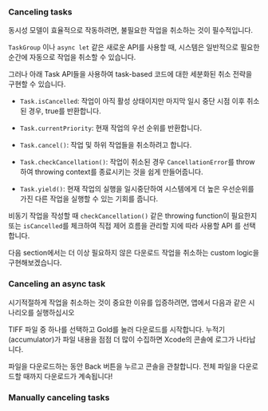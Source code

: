 ### Canceling tasks

동시성 모델이 효율적으로 작동하려면, 불필요한 작업을 취소하는 것이 필수적입니다. 

`TaskGroup` 이나 `async let` 같은 새로운 API를 사용할 때, 시스템은 일반적으로 필요한 순간에 자동으로 작업을 취소할 수 있습니다.

그러나 아래 Task API들을 사용하여 task-based 코드에 대한 세분화된 취소 전략을 구현할 수 있습니다. 



- `Task.isCancelled`:  작업이 아직 활성 상태이지만 마지막 일시 중단 시점 이후 취소된 경우, true를 반환합니다. 

- `Task.currentPriority`: 현재 작업의 우선 순위를 반환합니다.
- `Task.cancel()`: 작업 및 하위 작업들을 취소하려고 합니다. 
- `Task.checkCancellation()`: 작업이 취소된 경우 `CancellationError`를 throw하여 throwing context를 종료시키는 것을 쉽게 만들어줍니다.
- `Task.yield()`: 현재 작업의 실행을 일시중단하여 시스템에게 더 높은 우선순위를 가진 다른 작업을 실행할 수 있는 기회를 줍니다.



비동기 작업을 작성할 때 `checkCancellation()` 같은 throwing function이 필요한지 또는 `isCancelled`를 체크하여 직접 제어 흐름을 관리할 지에 따라 사용할 API 를 선택합니다. 



다음 section에서는 더 이상 필요하지 않은 다운로드 작업을 취소하는 custom logic을 구현해보겠습니다. 

### Canceling an async task

시기적절하게 작업을 취소하는 것이 중요한 이유를 입증하려면, 앱에서 다음과 같은 시나리오를 실행하십시오



TIFF 파일 중 하나를 선택하고 Gold를 눌러 다운로드를 시작합니다. 누적기(accumulator)가 파일 내용을 점점 더 많이 수집하면 Xcode의 콘솔에 로그가 나타납니다.

파일을 다운로드하는 동안 Back 버튼을 누르고 콘솔을 관찰합니다. 전체 파일을 다운로드할 때까지 다운로드가 계속됩니다!


### Manually canceling tasks
